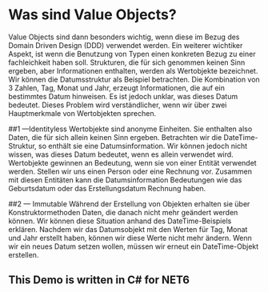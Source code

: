 # Was sind Value Objects?
Value Objects sind dann besonders wichtig, wenn diese im Bezug des Domain Driven Design (DDD) verwendet werden. Ein weiterer wichtiker Aspekt, ist wenn die Benutzung von Typen 
einen konkreten Bezug zu einer fachleichkeit haben soll. Strukturen, die für sich genommen keinen Sinn ergeben, aber Informationen enthalten, werden als Wertobjekte bezeichnet. 
Wir können die Datumsstruktur als Beispiel betrachten. Die Kombination von 3 Zahlen, Tag, Monat und Jahr, erzeugt Informationen, die auf ein bestimmtes Datum hinweisen. Es ist jedoch unklar, was dieses Datum bedeutet. Dieses Problem wird verständlicher, wenn wir über zwei Hauptmerkmale von Wertobjekten sprechen.

##1 —Identityless
Wertobjekte sind anonyme Einheiten. Sie enthalten also Daten, die für sich allein keinen Sinn ergeben. Betrachten wir die DateTime-Struktur, so enthält sie eine Datumsinformation. 
Wir können jedoch nicht wissen, was dieses Datum bedeutet, wenn es allein verwendet wird. Wertobjekte gewinnen an Bedeutung, wenn sie von einer Entität verwendet werden. 
Stellen wir uns einen Person oder eine Rechnung vor. Zusammen mit diesen Entitäten kann die Datumsinformation Bedeutungen wie das Geburtsdatum oder das Erstellungsdatum Rechnung haben.

##2 — Immutable
Während der Erstellung von Objekten erhalten sie über Konstruktormethoden Daten, die danach nicht mehr geändert werden können. Wir können diese Situation anhand des DateTime-Beispiels erklären. Nachdem wir das Datumsobjekt mit den Werten für Tag, Monat und Jahr erstellt haben, können wir diese Werte nicht mehr ändern. Wenn wir ein neues Datum setzen wollen, müssen wir erneut ein DateTime-Objekt erstellen.


## This Demo is written in C# for NET6
